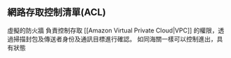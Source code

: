 
## 網路存取控制清單(ACL)
虛擬的防火牆
負責控制存取 [[Amazon Virtual Private Cloud|VPC]] 的權限，透過掃描封包及傳送者身份及通訊目標進行確認。
如同海關一樣可以控制進出，具有狀態